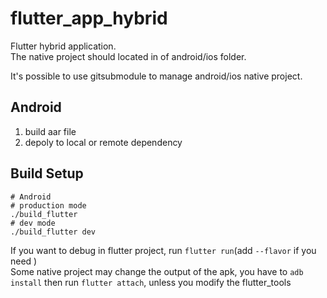# flutter_app_hybrid

Flutter hybrid application.  
The native project should located in of android/ios folder. 

It's possible to use gitsubmodule to manage android/ios native project.

## Android
1. build aar file
2. depoly to local or remote dependency

## Build Setup
```
# Android
# production mode
./build_flutter
# dev mode
./build_flutter dev
```
If you want to debug in flutter project, run `flutter run`(add `--flavor` if you need )  
Some native project may change the output of the apk, you have to `adb install` then run `flutter attach`, unless you modify the
flutter_tools
